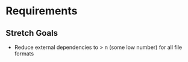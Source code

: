 # Requirements


## Stretch Goals

- Reduce external dependencies to > n (some low number) for all file formats